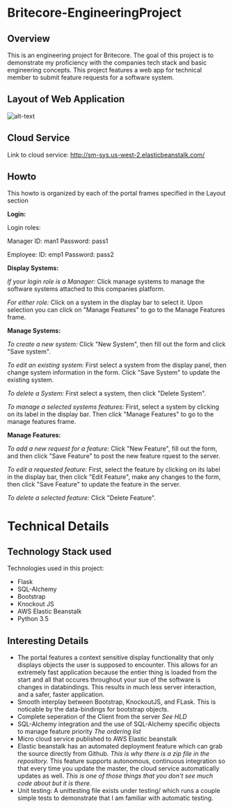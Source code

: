 [1]:  http://sm-sys.us-west-2.elasticbeanstalk.com/
# Britecore-EngineeringProject

## Overview
This is an engineering project for Britecore. The goal of this project is to demonstrate my proficiency with the companies tech stack and basic engineering concepts. This project features a web app for technical member to submit feature requests for a software system. 

## Layout of Web Application
![alt-text](https://github.com/Jared-Hall/IWS-EngineeringProject/Design/LYT.png)

## Cloud Service
Link to cloud service:  http://sm-sys.us-west-2.elasticbeanstalk.com/

## Howto
This howto is organized by each of the portal frames specified in the Layout section

**Login:**

Login roles: 

Manager
ID: man1
Password: pass1

Employee:
ID: emp1
Password: pass2

**Display Systems:**

*If your login role is a Manager:*
Click manage systems to manage the software systems attached to this companies platform.

*For either role:*
Click on a system in the display bar to select it. Upon selection you can click on "Manage Features" to go to the Manage Features frame.

**Manage Systems:**

*To create a new system:*
Click "New System", then fill out the form and click "Save system".

*To edit an existing system:*
First select a system from the display panel, then change system information in the form. Click "Save System" to update the existing system.

*To delete a System:*
First select a system, then click "Delete System".

*To manage a selected systems features:*
First, select a system by clicking on its label in the display bar. Then click "Manage Features" to go to the manage features frame.

**Manage Features:**

*To add a new request for a feature:*
Click "New Feature", fill out the form, and then click "Save Feature" to post the new feature rquest to the server.

*To edit a requested feature:*
First, select the feature by clicking on its label in the display bar, then click "Edit Feature", make any changes to the form, then click "Save Feature" to update the feature in the server.

*To delete a selected feature:*
Click "Delete Feature".

# Technical Details

## Technology Stack used
Technologies used in this project:
* Flask
* SQL-Alchemy
* Bootstrap
* Knockout JS
* AWS Elastic Beanstalk
* Python 3.5

## Interesting Details
* The portal features a context sensitive display functionality that only displays objects the user is supposed to encounter. This allows for an extremely fast application because the entier thing is loaded from the start and all that occures throughout your sue of the software is changes in databindings. This results in much less server interaction, and a safer, faster application.
* Smooth interplay between Bootstrap, KnockoutJS, and FLask. This is noticable by the data-bindings for bootstrap objects.
* Complete seperation of the Client from the server *See HLD*
* SQL-Alchemy integration and the use of SQL-Alchemy specific objects to manage feature priority *The ordering list*
* Micro cloud service published to AWS Elastic beanstalk
* Elastic beanstalk has an automated deployment feature which can grab the source directly from Github. *This is why there is a zip file in the repository.* This feature supports autonomous, continuous integration so that every time you update the master, the cloud service automatically updates as well. *This is one of those things that you don't see much code about but it is there.*
* Unit testing: A unittesting file exists under testing/ which runs a couple simple tests to demonstrate that I am familiar with automatic testing.

